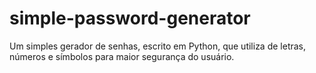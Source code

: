 # simple-password-generator
Um simples gerador de senhas, escrito em Python, que utiliza de letras, números e símbolos para maior segurança do usuário.
